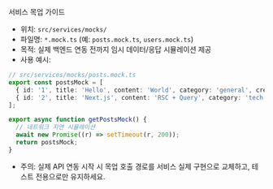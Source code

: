 서비스 목업 가이드

- 위치: `src/services/mocks/`
- 파일명: `*.mock.ts` (예: `posts.mock.ts`, `users.mock.ts`)
- 목적: 실제 백엔드 연동 전까지 임시 데이터/응답 시뮬레이션 제공
- 사용 예시:

```typescript
// src/services/mocks/posts.mock.ts
export const postsMock = [
  { id: '1', title: 'Hello', content: 'World', category: 'general', createdAt: '2025-01-01', updatedAt: '2025-01-01' },
  { id: '2', title: 'Next.js', content: 'RSC + Query', category: 'tech', createdAt: '2025-01-02', updatedAt: '2025-01-02' },
];

export async function getPostsMock() {
  // 네트워크 지연 시뮬레이션
  await new Promise((r) => setTimeout(r, 200));
  return postsMock;
}
```

- 주의: 실제 API 연동 시작 시 목업 호출 경로를 서비스 실제 구현으로 교체하고, 테스트 전용으로만 유지하세요.

